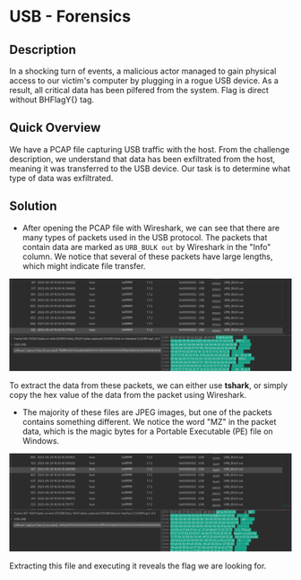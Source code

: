 # USB - Forensics

## Description

In a shocking turn of events, a malicious actor managed to gain physical access to our victim's computer by plugging in a rogue USB device. As a result, all critical data has been pilfered from the system. 
Flag is direct without BHFlagY{} tag.

## Quick Overview

We have a PCAP file capturing USB traffic with the host. From the challenge description, we understand that data has been exfiltrated from the host, meaning it was transferred to the USB device. Our task is to determine what type of data was exfiltrated.

## Solution

- After opening the PCAP file with Wireshark, we can see that there are many types of packets used in the USB protocol. The packets that contain data are marked as `URB_BULK out` by Wireshark in the "Info" column. We notice that several of these packets have large lengths, which might indicate file transfer.

![data packets](packets.png)

To extract the data from these packets, we can either use **tshark**, or simply copy the hex value of the data from the packet using Wireshark.

- The majority of these files are JPEG images, but one of the packets contains something different. We notice the word "MZ" in the packet data, which is the magic bytes for a Portable Executable (PE) file on Windows.

![pe file](pe.png)

Extracting this file and executing it reveals the flag we are looking for.
